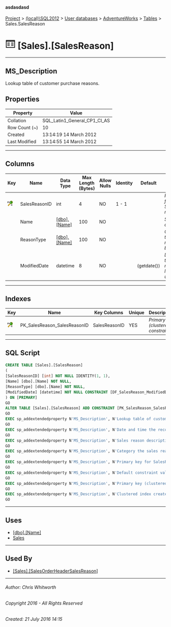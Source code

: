 #### asdasdasd

[Project](../../../../index.md) > [(local)\\SQL2012](../../../index.md) > [User databases](../../index.md) > [AdventureWorks](../index.md) > [Tables](Tables.md) > Sales.SalesReason

# ![Tables](../../../../Images/Table32.png) [Sales].[SalesReason]

---

## <a name="#description"></a>MS_Description

Lookup table of customer purchase reasons.

## <a name="#properties"></a>Properties

| Property | Value |
|---|---|
| Collation | SQL_Latin1_General_CP1_CI_AS |
| Row Count (~) | 10 |
| Created | 13:14:19 14 March 2012 |
| Last Modified | 13:14:55 14 March 2012 |


---

## <a name="#columns"></a>Columns

| Key | Name | Data Type | Max Length (Bytes) | Allow Nulls | Identity | Default | Description |
|---|---|---|---|---|---|---|---|
| [![Cluster Primary Key PK_SalesReason_SalesReasonID: SalesReasonID](../../../../Images/pkcluster.png)](#indexes) | SalesReasonID | int | 4 | NO | 1 - 1 |  | _Primary key for SalesReason records._ |
|  | Name | [[dbo].[Name]](../Programmability/Types/User-Defined_Data_Types/Name.md) | 100 | NO |  |  | _Sales reason description._ |
|  | ReasonType | [[dbo].[Name]](../Programmability/Types/User-Defined_Data_Types/Name.md) | 100 | NO |  |  | _Category the sales reason belongs to._ |
|  | ModifiedDate | datetime | 8 | NO |  | (getdate()) | _Date and time the record was last updated._ |


---

## <a name="#indexes"></a>Indexes

| Key | Name | Key Columns | Unique | Description |
|---|---|---|---|---|
| [![Cluster Primary Key PK_SalesReason_SalesReasonID: SalesReasonID](../../../../Images/pkcluster.png)](#indexes) | PK_SalesReason_SalesReasonID | SalesReasonID | YES | _Primary key (clustered) constraint_ |


---

## <a name="#sqlscript"></a>SQL Script

```sql
CREATE TABLE [Sales].[SalesReason]
(
[SalesReasonID] [int] NOT NULL IDENTITY(1, 1),
[Name] [dbo].[Name] NOT NULL,
[ReasonType] [dbo].[Name] NOT NULL,
[ModifiedDate] [datetime] NOT NULL CONSTRAINT [DF_SalesReason_ModifiedDate] DEFAULT (getdate())
) ON [PRIMARY]
GO
ALTER TABLE [Sales].[SalesReason] ADD CONSTRAINT [PK_SalesReason_SalesReasonID] PRIMARY KEY CLUSTERED  ([SalesReasonID]) ON [PRIMARY]
GO
EXEC sp_addextendedproperty N'MS_Description', N'Lookup table of customer purchase reasons.', 'SCHEMA', N'Sales', 'TABLE', N'SalesReason', NULL, NULL
GO
EXEC sp_addextendedproperty N'MS_Description', N'Date and time the record was last updated.', 'SCHEMA', N'Sales', 'TABLE', N'SalesReason', 'COLUMN', N'ModifiedDate'
GO
EXEC sp_addextendedproperty N'MS_Description', N'Sales reason description.', 'SCHEMA', N'Sales', 'TABLE', N'SalesReason', 'COLUMN', N'Name'
GO
EXEC sp_addextendedproperty N'MS_Description', N'Category the sales reason belongs to.', 'SCHEMA', N'Sales', 'TABLE', N'SalesReason', 'COLUMN', N'ReasonType'
GO
EXEC sp_addextendedproperty N'MS_Description', N'Primary key for SalesReason records.', 'SCHEMA', N'Sales', 'TABLE', N'SalesReason', 'COLUMN', N'SalesReasonID'
GO
EXEC sp_addextendedproperty N'MS_Description', N'Default constraint value of GETDATE()', 'SCHEMA', N'Sales', 'TABLE', N'SalesReason', 'CONSTRAINT', N'DF_SalesReason_ModifiedDate'
GO
EXEC sp_addextendedproperty N'MS_Description', N'Primary key (clustered) constraint', 'SCHEMA', N'Sales', 'TABLE', N'SalesReason', 'CONSTRAINT', N'PK_SalesReason_SalesReasonID'
GO
EXEC sp_addextendedproperty N'MS_Description', N'Clustered index created by a primary key constraint.', 'SCHEMA', N'Sales', 'TABLE', N'SalesReason', 'INDEX', N'PK_SalesReason_SalesReasonID'
GO

```


---

## <a name="#uses"></a>Uses

* [[dbo].[Name]](../Programmability/Types/User-Defined_Data_Types/Name.md)
* [Sales](../Security/Schemas/Sales.md)


---

## <a name="#usedby"></a>Used By

* [[Sales].[SalesOrderHeaderSalesReason]](SalesOrderHeaderSalesReason.md)


---

###### Author:  Chris Whitworth

###### Copyright 2016 - All Rights Reserved

###### Created: 21 July 2016 14:15

